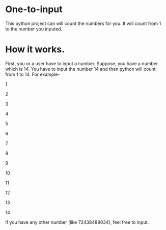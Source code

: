 # One-to-input

This python project can will count the numbers for you. It will count from 1 to the number you inputed.

# How it works.
First, you or a user have to input a number. Suppose, you have a number which is 14. You have to input the number 14 and then python will count from 1 to 14. For example-

1

2

3

4

5

6

7

8

9

10

11

12

13

14

If you have any other number (like 72438489034), feel free to input.
